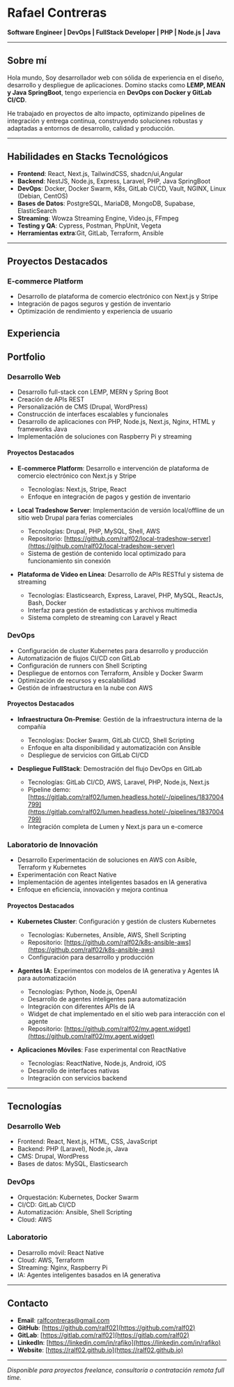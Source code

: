 # Rafael Contreras
**Software Engineer | DevOps | FullStack Developer | PHP | Node.js | Java**

---

## Sobre mí

Hola mundo, Soy desarrollador web con sólida de experiencia en el diseño, desarrollo y despliegue de aplicaciones. Domino stacks como **LEMP, MEAN y Java SpringBoot**, tengo experiencia en **DevOps con Docker y GitLab CI/CD**.

He trabajado en proyectos de alto impacto, optimizando pipelines de integración y entrega continua, construyendo soluciones robustas y adaptadas a entornos de desarrollo, calidad y producción.

---

## Habilidades en Stacks Tecnológicos

- **Frontend**: React, Next.js, TailwindCSS, shadcn/ui,Angular
- **Backend**: NestJS, Node.js, Express, Laravel, PHP, Java SpringBoot
- **DevOps**: Docker, Docker Swarm, K8s, GitLab CI/CD, Vault, NGINX, Linux (Debian, CentOS)
- **Bases de Datos**: PostgreSQL, MariaDB, MongoDB, Supabase, ElasticSearch
- **Streaming**: Wowza Streaming Engine, Video.js, FFmpeg
- **Testing y QA**: Cypress, Postman, PhpUnit, Vegeta
- **Herramientas extra**:Git, GitLab, Terraform, Ansible

---

## Proyectos Destacados

### **E-commerce Platform**
- Desarrollo de plataforma de comercio electrónico con Next.js y Stripe
- Integración de pagos seguros y gestión de inventario
- Optimización de rendimiento y experiencia de usuario

## Experiencia

## Portfolio

### Desarrollo Web
- Desarrollo full-stack con LEMP, MERN y Spring Boot
- Creación de APIs REST
- Personalización de CMS (Drupal, WordPress)
- Construcción de interfaces escalables y funcionales
- Desarrollo de aplicaciones con PHP, Node.js, Next.js, Nginx, HTML y frameworks Java
- Implementación de soluciones con Raspberry Pi y streaming

#### Proyectos Destacados
- **E-commerce Platform**: Desarrollo e intervención de plataforma de comercio electrónico con Next.js y Stripe
  - Tecnologías: Next.js, Stripe, React
  - Enfoque en integración de pagos y gestión de inventario

- **Local Tradeshow Server**: Implementación de versión local/offline de un sitio web Drupal para ferias comerciales
  - Tecnologías: Drupal, PHP, MySQL, Shell, AWS
  - Repositorio: [https://github.com/ralf02/local-tradeshow-server](https://github.com/ralf02/local-tradeshow-server)
  - Sistema de gestión de contenido local optimizado para funcionamiento sin conexión

- **Plataforma de Video en Línea**: Desarrollo de APIs RESTful y sistema de streaming
  - Tecnologías: Elasticsearch, Express, Laravel, PHP, MySQL, ReactJs, Bash, Docker
  - Interfaz para gestión de estadísticas y archivos multimedia
  - Sistema completo de streaming con Laravel y React

### DevOps
- Configuración de cluster Kubernetes para desarrollo y producción
- Automatización de flujos CI/CD con GitLab
- Configuración de runners con Shell Scripting
- Despliegue de entornos con Terraform, Ansible y Docker Swarm
- Optimización de recursos y escalabilidad
- Gestión de infraestructura en la nube con AWS

#### Proyectos Destacados
- **Infraestructura On-Premise**: Gestión de la infraestructura interna de la compañía
  - Tecnologías: Docker Swarm, GitLab CI/CD, Shell Scripting
  - Enfoque en alta disponibilidad y automatización con Ansible
  - Despliegue de servicios con GitLab CI/CD

- **Despliegue FullStack**: Demostración del flujo DevOps en GitLab
  - Tecnologías: GitLab CI/CD, AWS, Laravel, PHP, Node.js, Next.js
  - Pipeline demo: [https://gitlab.com/ralf02/lumen.headless.hotel/-/pipelines/1837004799](https://gitlab.com/ralf02/lumen.headless.hotel/-/pipelines/1837004799)
  - Integración completa de Lumen y Next.js para un e-comerce

### Laboratorio de Innovación
- Desarrollo Experimentación de soluciones en AWS con Asible, Terraform y Kubernetes
- Experimentación con React Native
- Implementación de agentes inteligentes basados en IA generativa
- Enfoque en eficiencia, innovación y mejora continua

#### Proyectos Destacados
- **Kubernetes Cluster**: Configuración y gestión de clusters Kubernetes
  - Tecnologías: Kubernetes, Ansible, AWS, Shell Scripting
  - Repositorio: [https://github.com/ralf02/k8s-ansible-aws](https://github.com/ralf02/k8s-ansible-aws)
  - Configuración para desarrollo y producción

- **Agentes IA**: Experimentos con modelos de IA generativa y Agentes IA para automatización
  - Tecnologías: Python, Node.js, OpenAI
  - Desarrollo de agentes inteligentes para automatización
  - Integración con diferentes APIs de IA
  - Widget de chat implementado en el sitio web para interacción con el agente
  - Repositorio: [https://github.com/ralf02/my.agent.widget](https://github.com/ralf02/my.agent.widget)

- **Aplicaciones Móviles**: Fase experimental con ReactNative
  - Tecnologías: ReactNative, Node.js, Android, iOS
  - Desarrollo de interfaces nativas
  - Integración con servicios backend

---

## Tecnologías

### Desarrollo Web
- Frontend: React, Next.js, HTML, CSS, JavaScript
- Backend: PHP (Laravel), Node.js, Java
- CMS: Drupal, WordPress
- Bases de datos: MySQL, Elasticsearch

### DevOps
- Orquestación: Kubernetes, Docker Swarm
- CI/CD: GitLab CI/CD
- Automatización: Ansible, Shell Scripting
- Cloud: AWS

### Laboratorio
- Desarrollo móvil: React Native
- Cloud: AWS, Terraform
- Streaming: Nginx, Raspberry Pi
- IA: Agentes inteligentes basados en IA generativa

---

## Contacto

- **Email**: ralfcontreras@gmail.com
- **GitHub**: [https://github.com/ralf02](https://github.com/ralf02)
- **GitLab**: [https://gitlab.com/ralf02](https://gitlab.com/ralf02)
- **LinkedIn**: [https://linkedin.com/in/rafiko](https://linkedin.com/in/rafiko)
- **Website**: [https://ralf02.github.io](https://ralf02.github.io)

---

*Disponible para proyectos freelance, consultoría o contratación remota full time.*
